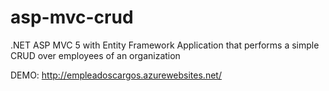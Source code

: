 # asp-mvc-crud
.NET ASP MVC 5 with Entity Framework Application that performs a simple CRUD over employees of an organization

DEMO: http://empleadoscargos.azurewebsites.net/
